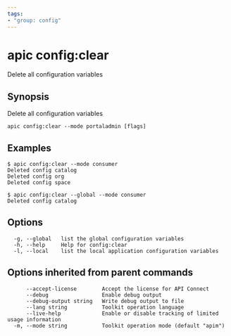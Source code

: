 ```yaml
---
tags:
- "group: config"
---
```

# apic config:clear

Delete all configuration variables

## Synopsis

Delete all configuration variables

```
apic config:clear --mode portaladmin [flags]
```


## Examples

```
$ apic config:clear --mode consumer
Deleted config catalog
Deleted config org
Deleted config space

$ apic config:clear --global --mode consumer
Deleted config catalog

```

## Options

```
  -g, --global   list the global configuration variables
  -h, --help     Help for config:clear
  -l, --local    list the local application configuration variables
```

## Options inherited from parent commands

```
      --accept-license        Accept the license for API Connect
      --debug                 Enable debug output
      --debug-output string   Write debug output to file
      --lang string           Toolkit operation language
      --live-help             Enable or disable tracking of limited usage information
  -m, --mode string           Toolkit operation mode (default "apim")
```
